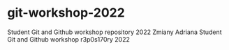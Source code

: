 # git-workshop-2022
Student Git and Github workshop repository 2022
Zmiany Adriana
Student Git and Github workshop r3p0s170ry 2022
